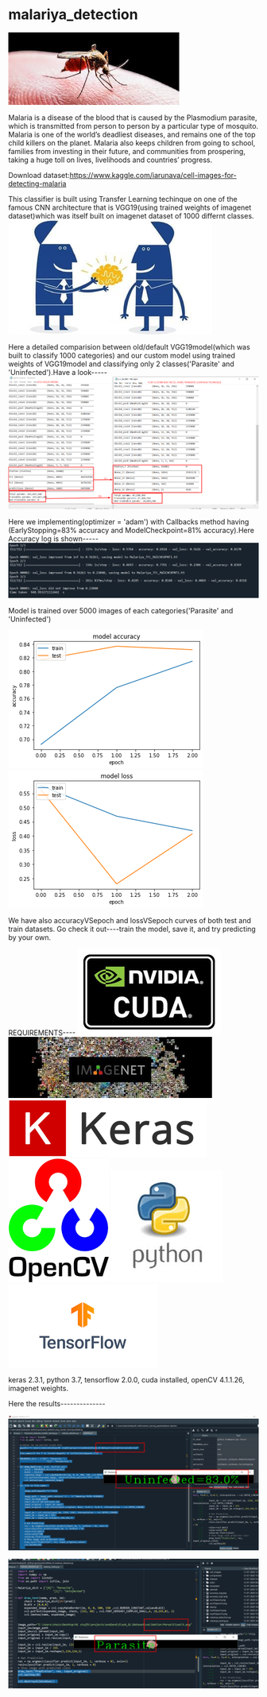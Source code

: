 # malariya_detection
![alt text](https://github.com/shalom217/malariya_detection/blob/master/malariya.jpg)


Malaria is a disease of the blood that is caused by the Plasmodium parasite, which is transmitted from person to person by a particular type of mosquito.
Malaria is one of the world’s deadliest diseases, and remains one of the top child killers on the planet. Malaria also keeps children from going to school, families from investing in their future, and communities from prospering, taking a huge toll on lives, livelihoods and countries’ progress.




 Download dataset:https://www.kaggle.com/iarunava/cell-images-for-detecting-malaria

This classifier is built using Transfer Learning techinque on one of the famous CNN architecture that is VGG19(using trained weights of imagenet dataset)which was itself built on imagenet dataset of 1000 differnt classes.
![alt text](https://github.com/shalom217/Transfer_learning/blob/master/transfer_l.jpeg)


Here a detailed comparision between old/default VGG19model(which was built to classify 1000 categories) and our custom model using trained weights of VGG19model and classifying only 2 classes('Parasite' and 'Uninfected').Have a look-----
![alt text](https://github.com/shalom217/malariya_detection/blob/master/COMPARISION.png)

Here we implementing(optimizer = 'adam') with Callbacks method having (EarlyStopping=83% accuracy and ModelCheckpoint=81% accuracy).Here Accuracy log is shown-----
![alt text](https://github.com/shalom217/malariya_detection/blob/master/accuracy_log1.png)

Model is trained over 5000 images of each categories('Parasite' and 'Uninfected')


![alt text](https://github.com/shalom217/malariya_detection/blob/master/accVSepoch1.png)
![alt text](https://github.com/shalom217/malariya_detection/blob/master/lossVSepoch1.png)


We have also accuracyVSepoch and lossVSepoch curves of both test and train datasets. Go check it out----train the model, save it, and try predicting by your own.

REQUIREMENTS---- 
![alt text](https://github.com/shalom217/images/blob/master/cuda_logo1.png)
![alt text](https://github.com/shalom217/images/blob/master/image_net_logo.jpg)
![alt text](https://github.com/shalom217/images/blob/master/keras_logo.png)
![alt text](https://github.com/shalom217/images/blob/master/opencv_logo.png)
![alt text](https://github.com/shalom217/images/blob/master/python_logo.jpg)
![alt text](https://github.com/shalom217/images/blob/master/tf_logo.png)

keras 2.3.1,
python 3.7, tensorflow 2.0.0, cuda installed, openCV 4.1.1.26, imagenet weights.

Here the results--------------

![alt text](https://github.com/shalom217/malariya_detection/blob/master/pred1.png)


![alt text](https://github.com/shalom217/malariya_detection/blob/master/pred2.png)




